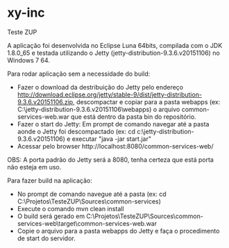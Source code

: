 # xy-inc
Teste ZUP

A aplicação foi desenvolvida no Eclipse Luna 64bits, compilada com o JDK 1.8.0_65 e testada utilizando o Jetty (jetty-distribution-9.3.6.v20151106) no Windows 7 64.

Para rodar aplicação sem a necessidade do build:

- Fazer o download da destribuição do Jetty pelo endereço http://download.eclipse.org/jetty/stable-9/dist/jetty-distribution-9.3.6.v20151106.zip, descompactar e copiar para a pasta webapps (ex: C:\jetty-distribution-9.3.6.v20151106\webapps) o arquivo common-services-web.war que está dentro da pasta bin do repositório.
- Fazer o start do Jetty: Em prompt de comando navegar até a pasta aonde o Jetty foi descompactado (ex: cd c:\jetty-distribution-9.3.6.v20151106) e executar "java -jar start.jar"
- Acessar pelo browser http://localhost:8080/common-services-web/

OBS: A porta padrão do Jetty será a 8080, tenha certeza que está porta não esteja em uso.

Para fazer build na aplicação:
- No prompt de comando navegue até a pasta (ex: cd C:\Projetos\TesteZUP\Sources\common-services)
- Execute o comando mvn clean install
- O build será gerado em C:\Projetos\TesteZUP\Sources\common-services-web\target\common-services-web.war
- Copie o arquivo para a pasta webapps do Jetty e faça o procedimento de start do servidor.
